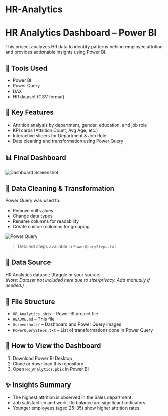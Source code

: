 # HR-Analytics
# HR Analytics Dashboard – Power BI

This project analyzes HR data to identify patterns behind employee attrition and provides actionable insights using Power BI.

## 🔧 Tools Used
- Power BI
- Power Query
- DAX
- HR dataset (CSV format)

## 📌 Key Features
- Attrition analysis by department, gender, education, and job role
- KPI cards (Attrition Count, Avg Age, etc.)
- Interactive slicers for Department & Job Role
- Data cleaning and transformation using Power Query

## 📊 Final Dashboard

![Dashboard Screenshot](Screenshots/dashboard1.png)

## 🔁 Data Cleaning & Transformation

Power Query was used to:
- Remove null values
- Change data types
- Rename columns for readability
- Create custom columns for grouping

![Power Query](Screenshots/powerquery.png)

> Detailed steps available in `PowerQuerySteps.txt`

## 🔗 Data Source

HR Analytics dataset: [Kaggle or your source]  
*(Note: Dataset not included here due to size/privacy. Add manually if needed.)*

## 📁 File Structure
- `HR_Analytics.pbix` – Power BI project file
- `README.md` – This file
- `Screenshots/` – Dashboard and Power Query images
- `PowerQuerySteps.txt` – List of transformations done in Power Query

## 🏁 How to View the Dashboard
1. Download Power BI Desktop
2. Clone or download this repository
3. Open `HR_Analytics.pbix` in Power BI

## ✨ Insights Summary
- The highest attrition is observed in the Sales department.
- Job satisfaction and work-life balance are significant indicators.
- Younger employees (aged 25–35) show higher attrition rates.

